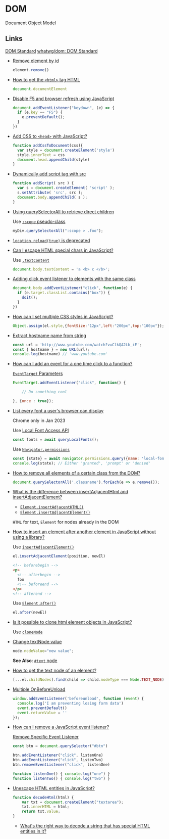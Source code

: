 # DOM

Document Object Model

## Links

[DOM Standard](https://dom.spec.whatwg.org/)
[whatwg/dom: DOM Standard](https://github.com/whatwg/dom)

* [Remove element by id](https://stackoverflow.com/q/3387427/1366033)

  ```js
  element.remove()
  ```

* [How to get the `<html>` tag HTML](https://stackoverflow.com/q/4196971/1366033)

  ```js
  document.documentElement
  ```

* [Disable F5 and browser refresh using JavaScript](https://stackoverflow.com/q/2482059/1366033)

  ```js
  document.addEventListener("keydown", (e) => {
    if (e.key == "F5") {
      e.preventDefault();
    }
  })
  ```

* [Add CSS to `<head>` with JavaScript?](https://stackoverflow.com/a/53152550/1366033)

  ```js
  function addCssToDocument(css){
    var style = document.createElement('style')
    style.innerText = css
    document.head.appendChild(style)
  }
  ```

* [Dynamically add script tag with src](https://stackoverflow.com/q/13121948/1366033)

  ```js
  function addScript( src ) {
    var s = document.createElement( 'script' );
    s.setAttribute( 'src', src );
    document.body.appendChild( s );
  }
  ```

* [Using querySelectorAll to retrieve direct children](https://stackoverflow.com/q/3680876/1366033)


  Use [`:scope` pseudo-class](https://drafts.csswg.org/selectors-4/#the-scope-pseudo)

  ```js
  myDiv.querySelectorAll(":scope > .foo");
  ```

* [`location.reload(true)` is deprecated](https://stackoverflow.com/q/55127650/1366033)


* [Can I escape HTML special chars in JavaScript?](https://stackoverflow.com/q/6234773/1366033)

  Use [`.textContent`](https://developer.mozilla.org/en-US/docs/Web/API/Node/textContent)

  ```js
  document.body.textContent = 'a <b> c </b>';
  ```

* [Adding click event listener to elements with the same class](https://stackoverflow.com/q/21700364/1366033)

  ```js
  document.body.addEventListener("click", function(e) {
    if (e.target.classList.contains("box")) {
      doit();
    }
  })
  ```

* [How can I set multiple CSS styles in JavaScript?](https://stackoverflow.com/q/3968593/1366033)

  ```js
  Object.assign(el.style,{fontSize:"12px",left:"200px",top:"100px"});
  ```

* [Extract hostname name from string](https://stackoverflow.com/q/8498592/1366033)

  ```js
  const url = 'http://www.youtube.com/watch?v=ClkQA2Lb_iE';
  const { hostname } = new URL(url);
  console.log(hostname) // 'www.youtube.com'
  ```

* [How can I add an event for a one time click to a function?](https://stackoverflow.com/q/3393686/1366033)

  [`EventTarget` Parameters](https://developer.mozilla.org/en-US/docs/Web/API/EventTarget/addEventListener#parameters)

  ```js
  EventTarget.addEventListener("click", function() {

      // Do something cool

  }, {once : true});
  ```

* [List every font a user's browser can display](https://stackoverflow.com/q/3368837/1366033)

  Chrome only in Jan 2023

  Use [Local Font Access API](https://developer.mozilla.org/en-US/docs/Web/API/Local_Font_Access_API)

  ```js
  const fonts = await queryLocalFonts();
  ```

  Use [`Navigator.permissions`](https://developer.mozilla.org/en-US/docs/Web/API/Navigator/permissions)

  ```js
  const {state} = await navigator.permissions.query({name: 'local-fonts'});
  console.log(state); // Either 'granted', 'prompt' or 'denied'
  ```

* [How to remove all elements of a certain class from the DOM?](https://stackoverflow.com/q/10842471/1366033)

  ```js
  document.querySelectorAll('.classname').forEach(e => e.remove());
  ```

* [What is the difference between insertAdjacentHtml and insertAdjacentElement?](https://stackoverflow.com/q/57111065/1366033)

  * [`Element.insertAdjacentHTML()`](https://developer.mozilla.org/en-US/docs/Web/API/Element/insertAdjacentHTML)
  * [`Element.insertAdjacentElement()`](https://developer.mozilla.org/en-US/docs/Web/API/Element/insertAdjacentElement)

  `HTML` for text, `Element` for nodes already in the DOM


* [How to insert an element after another element in JavaScript without using a library?](https://stackoverflow.com/q/4793604/1366033)

  Use [`insertAdjacentElement()`](https://developer.mozilla.org/en-US/docs/Web/API/Element/insertAdjacentElement)

  ```js
  el.insertAdjacentElement(position, newEl)
  ```

  ```html
  <!-- beforebegin -->
  <p>
    <!-- afterbegin -->
    foo
    <!-- beforeend -->
  </p>
  <!-- afterend -->
  ```

  Use [`Element.after()`](https://developer.mozilla.org/en-US/docs/Web/API/Element/after)

  ```js
  el.after(newEl)
  ```

* [Is it possible to clone html element objects in JavaScript?](https://stackoverflow.com/q/921290/1366033)

  Use [`cloneNode`](https://developer.mozilla.org/en-US/docs/Web/API/Node/cloneNode)

* [Change textNode value](https://stackoverflow.com/q/680431/1366033)

  ```js
  node.nodeValue="new value";
  ```

  **See Also**: [`#text` node](https://developer.mozilla.org/en-US/docs/Web/API/Text#instance_properties)

* [How to get the text node of an element?](https://stackoverflow.com/q/6520192/1366033)

  ```js
  [...el.childNodes].find(child => child.nodeType === Node.TEXT_NODE);
  ```

* [Multiple OnBeforeUnload](https://stackoverflow.com/q/8999439/1366033)

  ```js
  window.addEventListener('beforeunload', function (event) {
    console.log('I am preventing losing form data')
    event.preventDefault()
    event.returnValue = ''
  });
  ```

* [How can I remove a JavaScript event listener?](https://stackoverflow.com/q/4402287/1366033)

  [Remove Specific Event Listener](https://codepen.io/KyleMit/pen/YzJvPzb?editors=1011)

  ```js
  const btn = document.querySelector("#btn")

  btn.addEventListener("click", listenOne)
  btn.addEventListener("click", listenTwo)
  btn.removeEventListener("click", listenOne)

  function listenOne() { console.log("one") }
  function listenTwo() { console.log("two") }
  ```

* [Unescape HTML entities in JavaScript?](https://stackoverflow.com/q/1912501/1366033)

  ```js
  function decodeHtml(html) {
      var txt = document.createElement("textarea");
      txt.innerHTML = html;
      return txt.value;
  }
  ```

  * [What's the right way to decode a string that has special HTML entities in it?](https://stackoverflow.com/q/7394748/1366033)
